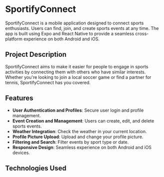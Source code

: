 ﻿# SportifyConnect

SportifyConnect is a mobile application designed to connect sports enthusiasts. Users can find, join, and create sports events at any time. The app is built using Expo and React Native to provide a seamless cross-platform experience on both Android and iOS.

## Project Description

SportifyConnect aims to make it easier for people to engage in sports activities by connecting them with others who have similar interests. Whether you're looking to join a local soccer game or find a partner for tennis, SportifyConnect has you covered.

## Features

- **User Authentication and Profiles**: Secure user login and profile management.
- **Event Creation and Management**: Users can create, edit, and delete sports events.
- **Weather Integration**: Check the weather in your current location.
- **Profile Picture Upload**: Upload and change your profile picture.
- **Filtering and Search**: Filter events by sport type or date.
- **Responsive Design**: Seamless experience on both Android and iOS devices.

## Technologies Used
